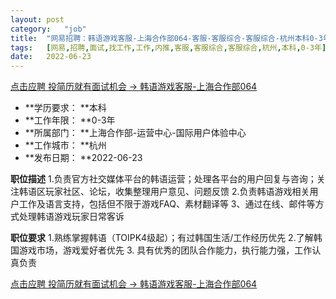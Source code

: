 ```yaml
---
layout:	post
category:	"job"
title:	"网易招聘：韩语游戏客服-上海合作部064-客服-客服综合-客服综合-杭州本科0-3年"
tags:	[网易,招聘,面试,找工作,工作,内推,客服,客服综合,客服综合,杭州,本科,0-3年]
date:	2022-06-23
---
```


[点击应聘 投简历就有面试机会 -> 韩语游戏客服-上海合作部064](http://mobile.bole.netease.com/bole/boleDetail?id=41097&employeeId=346f03c3cda5f04c&key=all)



- **学历要求： **本科
- **工作年限： **0-3年
- **所属部门： **上海合作部-运营中心-国际用户体验中心
- **工作城市： **杭州
- **发布日期： **2022-06-23



**职位描述**
1.负责官方社交媒体平台的韩语运营；处理各平台的用户回复与咨询；关注韩语区玩家社区、论坛，收集整理用户意见、问题反馈
2.负责韩语游戏相关用户工作及语言支持，包括但不限于游戏FAQ、素材翻译等
3、通过在线、邮件等方式处理韩语游戏玩家日常客诉




**职位要求**
1.熟练掌握韩语（TOIPK4级起）；有过韩国生活/工作经历优先
2.了解韩国游戏市场，游戏爱好者优先
3. 具有优秀的团队合作能力，执行能力强，工作认真负责




[点击应聘 投简历就有面试机会 -> 韩语游戏客服-上海合作部064](http://mobile.bole.netease.com/bole/boleDetail?id=41097&employeeId=346f03c3cda5f04c&key=all)